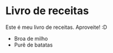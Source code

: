 # Livro de receitas

Este é meu livro de receitas. Aproveite! :D

- Broa de milho
- Purê de batatas
